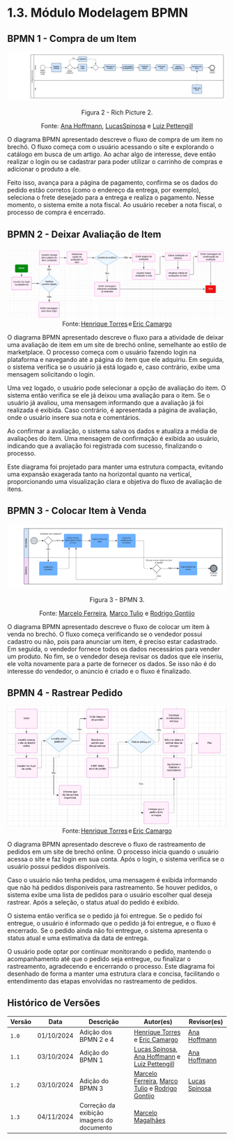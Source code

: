 # 1.3. Módulo Modelagem BPMN

## BPMN 1 - Compra de um Item

<center>
<img src="https://github.com/UnBArqDsw2024-2/2024.2_G2_Brecho_Entrega_01/blob/main/docs/Imagens/bpnm_1.png?raw=true"/>

Figura 2 - Rich Picture 2.

Fonte: [Ana Hoffmann](https://github.com/AnHoff), [LucasSpinosa](https://github.com/LucasSpinosa) e [Luiz Pettengill](https://github.com/LuizPettengill)

</center>

O diagrama BPMN apresentado descreve o fluxo de compra de um item no brechó. O fluxo começa com o usuário acessando o site e explorando o catálogo em busca de um artigo. Ao achar algo de interesse, deve então realizar o login ou se cadastrar para poder utilizar o carrinho de compras e adicionar o produto a ele.

Feito isso, avança para a página de pagamento, confirma se os dados do pedido estão corretos (como o endereço da entrega, por exemplo), seleciona o frete desejado para a entrega e realiza o pagamento. Nesse momento, o sistema emite a nota fiscal. Ao usuário receber a nota fiscal, o processo de compra é encerrado.

## BPMN 2 - Deixar Avaliação de Item

<div style="width: 100%; display: flex; justify-content: center; align-items: center;">
    <img alt="BPMN 2 - Elaborado por Henrique Torres e Eric Camargo" src="https://github.com/UnBArqDsw2024-2/2024.2_G2_Brecho_Entrega_01/blob/main/docs/Imagens/bpnm_2.jpeg?raw=true">
</div>

<div style="width: 100%; display: flex; justify-content: center; align-items: center;">Fonte:<a href="https://github.com/henriqtorresl" style="margin-left: 2px; margin-right: 2px" target="_blank">Henrique Torres</a> e <a href="https://github.com/Ericcs10" style="margin-left: 2px;" target="_blank">Eric Camargo</a> </div>

O diagrama BPMN apresentado descreve o fluxo para a atividade de deixar uma avaliação de item em um site de brechó online, semelhante ao estilo de marketplace. O processo começa com o usuário fazendo login na plataforma e navegando até a página do item que ele adquiriu. Em seguida, o sistema verifica se o usuário já está logado e, caso contrário, exibe uma mensagem solicitando o login.

Uma vez logado, o usuário pode selecionar a opção de avaliação do item. O sistema então verifica se ele já deixou uma avaliação para o item. Se o usuário já avaliou, uma mensagem informando que a avaliação já foi realizada é exibida. Caso contrário, é apresentada a página de avaliação, onde o usuário insere sua nota e comentários.

Ao confirmar a avaliação, o sistema salva os dados e atualiza a média de avaliações do item. Uma mensagem de confirmação é exibida ao usuário, indicando que a avaliação foi registrada com sucesso, finalizando o processo.

Este diagrama foi projetado para manter uma estrutura compacta, evitando uma expansão exagerada tanto na horizontal quanto na vertical, proporcionando uma visualização clara e objetiva do fluxo de avaliação de itens.

## BPMN 3 - Colocar Item à Venda

<center>
<img src="https://github.com/UnBArqDsw2024-2/2024.2_G2_Brecho_Entrega_01/blob/main/docs/Imagens/bpnm_3.png?raw=true"/>

Figura 3 - BPMN 3.

Fonte: [Marcelo Ferreira](https://github.com/marrcelo), [Marco Tulio](https://github.com/MarcoTulioSoares) e [Rodrigo Gontijo](https://github.com/rodrigogontijoo)

</center>

O diagrama BPMN apresentado descreve o fluxo de colocar um item à venda no brechó. O fluxo começa verificando se o vendedor possui cadastro ou não, pois para anunciar um item, é preciso estar cadastrado. Em seguida, o vendedor fornece todos os dados necessários para vender um produto. No fim, se o vendedor deseja revisar os dados que ele inseriu, ele volta novamente para a parte de fornecer os dados. Se isso não é do interesse do vendedor, o anúncio é criado e o fluxo é finalizado.

## BPMN 4 - Rastrear Pedido

<div style="width: 100%; display: flex; justify-content: center; align-items: center;">
    <img alt="BPMN 4 - Elaborado por Eric Camargo e Henrique Torres" src="https://github.com/UnBArqDsw2024-2/2024.2_G2_Brecho_Entrega_01/blob/main/docs/Imagens/bpnm_4.jpeg?raw=true">
</div>

<div style="width: 100%; display: flex; justify-content: center; align-items: center;">Fonte:<a href="https://github.com/henriqtorresl" style="margin-left: 2px; margin-right: 2px" target="_blank">Henrique Torres</a> e <a href="https://github.com/Ericcs10" style="margin-left: 2px;" target="_blank">Eric Camargo</a> </div>

O diagrama BPMN apresentado descreve o fluxo de rastreamento de pedidos em um site de brechó online. O processo inicia quando o usuário acessa o site e faz login em sua conta. Após o login, o sistema verifica se o usuário possui pedidos disponíveis.

Caso o usuário não tenha pedidos, uma mensagem é exibida informando que não há pedidos disponíveis para rastreamento. Se houver pedidos, o sistema exibe uma lista de pedidos para o usuário escolher qual deseja rastrear. Após a seleção, o status atual do pedido é exibido.

O sistema então verifica se o pedido já foi entregue. Se o pedido foi entregue, o usuário é informado que o pedido já foi entregue, e o fluxo é encerrado. Se o pedido ainda não foi entregue, o sistema apresenta o status atual e uma estimativa da data de entrega.

O usuário pode optar por continuar monitorando o pedido, mantendo o acompanhamento até que o pedido seja entregue, ou finalizar o rastreamento, agradecendo e encerrando o processo. Este diagrama foi desenhado de forma a manter uma estrutura clara e concisa, facilitando o entendimento das etapas envolvidas no rastreamento de pedidos.

## Histórico de Versões

| Versão | Data       | Descrição                                 | Autor(es)                                                                                                                                                   | Revisor(es)                                      |
| ------ | ---------- | ----------------------------------------- | ----------------------------------------------------------------------------------------------------------------------------------------------------------- | ------------------------------------------------ |
| `1.0`  | 01/10/2024 | Adição dos BPMN 2 e 4                     | [Henrique Torres](https://github.com/henriqtorresl) e [Eric Camargo](https://github.com/Ericcs10)                                                           | [Ana Hoffmann](https://github.com/AnHoff)        |
| `1.1`  | 03/10/2024 | Adição do BPMN 1                          | [Lucas Spinosa](https://github.com/LucasSpinosa), [Ana Hoffmann](https://github.com/AnHoff) e [Luiz Pettengill](https://github.com/LuizPettengill)          | [Ana Hoffmann](https://github.com/AnHoff)        |
| `1.2`  | 03/10/2024 | Adição do BPMN 3                          | [Marcelo Ferreira](https://github.com/marrcelo), [Marco Tulio](https://github.com/MarcoTulioSoares) e [Rodrigo Gontijo](https://github.com/rodrigogontijoo) | [Lucas Spinosa](https://github.com/LucasSpinosa) |
| `1.3`  | 04/11/2024 | Correção da exibição imagens do documento | [Marcelo Magalhães](https://github.com/marrcelo)                                                                                                            |                                                  |
